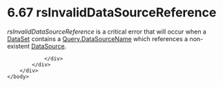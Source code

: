 <html dir="LTR" xmlns:mshelp="http://msdn.microsoft.com/mshelp" xmlns:ddue="http://ddue.schemas.microsoft.com/authoring/2003/5" xmlns:xlink="http://www.w3.org/1999/xlink" xmlns:tool="http://www.microsoft.com/tooltip">
    <head>
        <meta http-equiv="Content-Type" content="text/html; CHARSET=utf-8"></meta>
        <meta name="save" content="history"></meta>
        <title>6.67 rsInvalidDataSourceReference</title>
        <xml>
            <mshelp:toctitle title="6.67 rsInvalidDataSourceReference"></mshelp:toctitle>
            <mshelp:rltitle title="[MS-RDL]: rsInvalidDataSourceReference"></mshelp:rltitle>
            <mshelp:keyword index="A" term="2167e431-acd0-496f-b420-92bb94ba057e"></mshelp:keyword>
            <mshelp:attr name="DCSext.ContentType" value="open specification"></mshelp:attr>
            <mshelp:attr name="AssetID" value="2167e431-acd0-496f-b420-92bb94ba057e"></mshelp:attr>
            <mshelp:attr name="TopicType" value="kbRef"></mshelp:attr>
            <mshelp:attr name="DCSext.Title" value="[MS-RDL]: rsInvalidDataSourceReference" />
        </xml>
    </head>
    <body>
        <div id="header">
            <h1 class="heading">6.67 rsInvalidDataSourceReference</h1>
        </div>
        <div id="mainSection">
            <div id="mainBody">
                <div id="allHistory" class="saveHistory"></div>
                <div id="sectionSection0" class="section" name="collapseableSection">
                    

<p><i>rsInvalidDataSourceReference</i> is a critical error that
will occur when a <a href="a14782b0-2e2f-4305-83a3-3de3fd750b6a.htm">DataSet</a>
contains a <a href="c9cc3a43-59ca-4890-82a8-13fe235ecafc.htm">Query.DataSourceName</a>
which references a non-existent <a href="0f098196-d1a1-4668-ac38-70331cc05041.htm">DataSource</a>.</p>


                </div>
            </div>
        </div>
    </body>
</html>